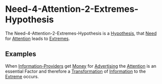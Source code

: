 # Need-4-Attention-2-Extremes-Hypothesis

The Need-4-Attention-2-Extremes-Hypothesis is a [Hypothesis](600028.md), that [Need](404.md) for [Attention](60175.md) leads to [Extremes](404.md).

## Examples

When [Information-Providers](191000000.md) get [Money](6666.md) for [Advertising](600196.md) the [Attention](60175.md) is an essential Factor and therefore a [Transformation](600164.md) of [Information](60007.md) to the [Extreme](404.md) occurs.
